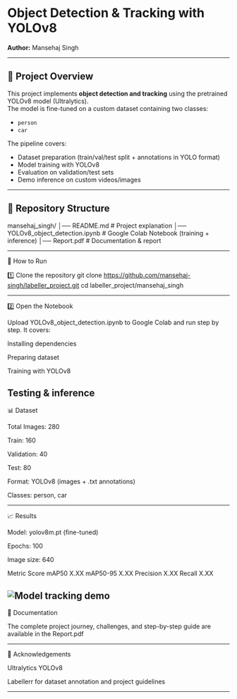 
# Object Detection & Tracking with YOLOv8  
**Author:** Mansehaj Singh  

---

## 📌 Project Overview
This project implements **object detection and tracking** using the pretrained YOLOv8 model (Ultralytics).  
The model is fine-tuned on a custom dataset containing two classes:  

- `person`  
- `car`  

The pipeline covers:
- Dataset preparation (train/val/test split + annotations in YOLO format)  
- Model training with YOLOv8  
- Evaluation on validation/test sets  
- Demo inference on custom videos/images  

---

## 📂 Repository Structure

mansehaj_singh/
│── README.md # Project explanation
│── YOLOv8_object_detection.ipynb # Google Colab Notebook (training + inference)
│── Report.pdf # Documentation & report

---
🚀 How to Run

1️⃣ Clone the repository
git clone https://github.com/mansehaj-singh/labeller_project.git
cd labeller_project/mansehaj_singh

---

2️⃣ Open the Notebook

Upload YOLOv8_object_detection.ipynb to Google Colab and run step by step.
It covers:

Installing dependencies

Preparing dataset

Training with YOLOv8

Testing & inference
---
📊 Dataset

Total Images: 280

Train: 160

Validation: 40

Test: 80

Format: YOLOv8 (images + .txt annotations)

Classes: person, car

---

📈 Results

Model: yolov8m.pt (fine-tuned)

Epochs: 100

Image size: 640

Metric	Score
mAP50	X.XX
mAP50-95	X.XX
Precision	X.XX
Recall	X.XX

![Model tracking demo]("C:\Users\Asus\OneDrive\Desktop\Labeller_Project\car_vid.gif")
---

📝 Documentation

The complete project journey, challenges, and step-by-step guide are available in the Report.pdf

---

🙌 Acknowledgements

Ultralytics YOLOv8

Labellerr
 for dataset annotation and project guidelines


---










